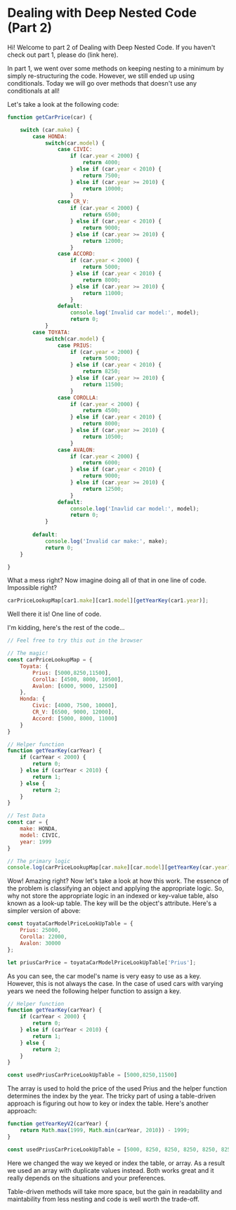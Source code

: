 # Dealing with Deep Nested Code (Part 2)

Hi! Welcome to part 2 of Dealing with Deep Nested Code. If you haven't check out part 1, please do (link here).

In part 1, we went over some methods on keeping nesting to a minimum by simply re-structuring the code. However, we still ended up using conditionals. Today we will go over methods that doesn't use any conditionals at all!

Let's take a look at the following code:

```javascript
function getCarPrice(car) {

    switch (car.make) {
        case HONDA:
            switch(car.model) {
                case CIVIC:
                    if (car.year < 2000) {
                        return 4000;
                    } else if (car.year < 2010) {
                        return 7500;
                    } else if (car.year >= 2010) {
                        return 10000;
                    }
                case CR_V:
                    if (car.year < 2000) {
                        return 6500;
                    } else if (car.year < 2010) {
                        return 9000;
                    } else if (car.year >= 2010) {
                        return 12000;
                    }
                case ACCORD:
                    if (car.year < 2000) {
                        return 5000;
                    } else if (car.year < 2010) {
                        return 8000;
                    } else if (car.year >= 2010) {
                        return 11000;
                    }
                default:
                    console.log('Invalid car model:', model);
                    return 0;
            }
        case TOYATA:
            switch(car.model) {
                case PRIUS:
                    if (car.year < 2000) {
                        return 5000;
                    } else if (car.year < 2010) {
                        return 8250;
                    } else if (car.year >= 2010) {
                        return 11500;
                    }
                case COROLLA:
                    if (car.year < 2000) {
                        return 4500;
                    } else if (car.year < 2010) {
                        return 8000;
                    } else if (car.year >= 2010) {
                        return 10500;
                    }
                case AVALON:
                    if (car.year < 2000) {
                        return 6000;
                    } else if (car.year < 2010) {
                        return 9000;
                    } else if (car.year >= 2010) {
                        return 12500;
                    }
                default:
                    console.log('Inavlid car model:', model);
                    return 0;
            }
      
        default:
            console.log('Invalid car make:', make);
            return 0;
    }

}
```

What a mess right? Now imagine doing all of that in one line of code. Impossible right?

```javascript
carPriceLookupMap[car1.make][car1.model][getYearKey(car1.year)];
```

Well there it is! One line of code. 

I'm kidding, here's the rest of the code...

```javascript
// Feel free to try this out in the browser

// The magic!
const carPriceLookupMap = {
    Toyata: {
        Prius: [5000,8250,11500],
        Corolla: [4500, 8000, 10500],
        Avalon: [6000, 9000, 12500]
    },
    Honda: {
        Civic: [4000, 7500, 10000],
        CR_V: [6500, 9000, 12000],
        Accord: [5000, 8000, 11000]
    }
}

// Helper function
function getYearKey(carYear) {
    if (carYear < 2000) {
        return 0;
    } else if (carYear < 2010) {
        return 1;
    } else {
        return 2;
    }
}

// Test Data
const car = {
    make: HONDA,
    model: CIVIC,
    year: 1999
}

// The primary logic
console.log(carPriceLookupMap[car.make][car.model][getYearKey(car.year)]);
```

Wow! Amazing right? Now let's take a look at how this work. The essence of the problem is classifying an object and applying the appropriate logic. So, why not store the appropriate logic in an indexed or key-value table, also known as a look-up table. The key will be the object's attribute. Here's a simpler version of above:

```javascript
const toyataCarModelPriceLookUpTable = {
    Prius: 25000,
    Corolla: 22000,
    Avalon: 30000
};

let priusCarPrice = toyataCarModelPriceLookUpTable['Prius'];
```

As you can see, the car model's name is very easy to use as a key. However, this is not always the case. In the case of used cars with varying years we need the following helper function to assign a key. 

```javascript
// Helper function
function getYearKey(carYear) {
    if (carYear < 2000) {
        return 0;
    } else if (carYear < 2010) {
        return 1;
    } else {
        return 2;
    }
}

const usedPriusCarPriceLookUpTable = [5000,8250,11500]
```
The array is used to hold the price of the used Prius and the helper function determines the index by the year. The tricky part of using a table-driven approach is figuring out how to key or index the table. Here's another approach:

```javascript
function getYearKeyV2(carYear) {
    return Math.max(1999, Math.min(carYear, 2010)) - 1999;
}

const usedPriusCarPriceLookUpTable = [5000, 8250, 8250, 8250, 8250, 8250, 8250, 8250, 8250, 8250, 8250, 11500];
```

Here we changed the way we keyed or index the table, or array. As a result we used an array with duplicate values instead. Both works great and it really depends on the situations and your preferences.

Table-driven methods will take more space, but the gain in readability and maintability from less nesting and code is well worth the trade-off.

